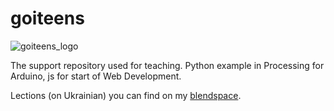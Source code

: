 # goiteens

![goiteens_logo](https://tickikids.ams3.cdn.digitaloceanspaces.com/z1.cache/gallery/organizations/1756/image_5aa587f82020e5.58347199.jpg)

The support repository used for teaching. Python example in Processing for Arduino, js for start of Web Development.

Lections (on Ukrainian) you can find on my [blendspace](https://www.tes.com/member/yaroslavhavrylov).

